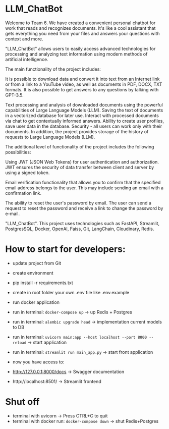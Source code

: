 # LLM_ChatBot
Welcome to Team 6. We have created a convenient personal chatbot for work that reads and recognizes documents. 
It's like a cool assistant that gets everything you need from your files and answers your questions with context and more.

"LLM_ChatBot" allows users to easily access advanced technologies for processing and analyzing text information 
using modern methods of artificial intelligence.

The main functionality of the project includes:

It is possible to download data and convert it into text from an Internet link or from a link to a YouTube video, 
as well as documents in PDF, DOCX, TXT formats.
It is also possible to get answers to any questions by talking with GPT-3.5.

Text processing and analysis of downloaded documents using the powerful capabilities of Large Language Models (LLM).
Saving the text of documents in a vectorized database for later use.
Interact with processed documents via chat to get contextually informed answers.
Ability to create user profiles, save user data in the database.
Security - all users can work only with their documents.
In addition, the project provides storage of the history of requests to Large Language Models (LLM).

The additional level of functionality of the project includes the following possibilities:

Using JWT (JSON Web Tokens) for user authentication and authorization. JWT ensures the security of data transfer 
between client and server by using a signed token.

Email verification functionality that allows you to confirm that the specified email address belongs to the user. 
This may include sending an email with a confirmation link.

The ability to reset the user's password by email. The user can send a request to reset the password and
receive a link to change the password by e-mail.

"LLM_ChatBot". This project uses technologies such as 
FastAPI, Streamlit, PostgresSQL, Docker, OpenAI, Faiss, Git, LangChain, Cloudinary, Redis.


# How to start for developers:
- update project from Git
- create environment 
- pip install -r requirements.txt
- create in root folder your own .env file like .env.example
- run docker application

- run in terminal: `docker-compose up` -> up Redis + Postgres
- run in terminal: `alembic upgrade head` -> implementation current models to DB
- run in terminal: `uvicorn main:app --host localhost --port 8000 --reload` -> start application
- run in terminal: `streamlit run main_app.py` -> start front application

- now you have access to:
- http://127.0.0.1:8000/docs -> Swagger documentation
- http://localhost:8501/ -> Streamlit frontend

# Shut off
- terminal with uvicorn -> Press CTRL+C to quit
- terminal with docker run: `docker-compose down` -> shut Redis+Postgres
